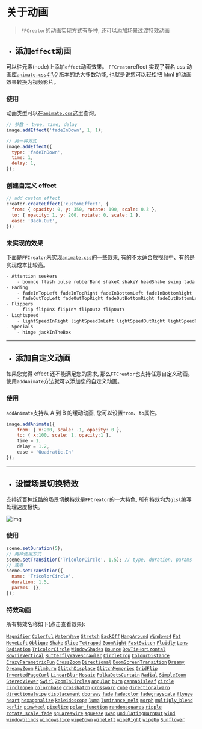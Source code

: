 # 关于动画

> `FFCreator`的动画实现方式有多种, 还可以添加场景过渡特效动画

- ## 添加`effect`动画

可以往元素(node)上添加`effect`动画效果。
`FFCreator`effect 实现了著名 css 动画库[`animate.css`_4.1.0_](https://animate.style/) 版本的绝大多数功能, 也就是说您可以轻松把 html 的动画效果转换为视频影片。

### 使用

动画类型可以在[`animate.css`](https://animate.style/)这里查询。

```javascript
// 参数 - type, time, delay
image.addEffect('fadeInDown', 1, 1);

// 另一种方式
image.addEffect({
  type: 'fadeInDown',
  time: 1,
  delay: 1,
});
```

### 创建自定义 effect

```javascript
// add custom effect
creator.createEffect('customEffect', {
  from: { opacity: 0, y: 350, rotate: 190, scale: 0.3 },
  to: { opacity: 1, y: 200, rotate: 0, scale: 1 },
  ease: 'Back.Out',
});
```

### 未实现的效果

下面是`FFCreator`未实现[`animate.css`](https://animate.style/)的一些效果, 有的不太适合放视频中、有的是实现成本比较高。

```javascript
- Attention seekers
    - bounce flash pulse rubberBand shakeX shakeY headShake swing tada wobble jello heartBeat
- Fading
    - fadeInTopLeft fadeInTopRight fadeInBottomLeft fadeInBottomRight
    - fadeOutTopLeft fadeOutTopRight fadeOutBottomRight fadeOutBottomLeft
- Flippers
    - flip flipInX flipInY flipOutX flipOutY
- Lightspeed
    - lightSpeedInRight lightSpeedInLeft lightSpeedOutRight lightSpeedOutLeft
- Specials
    - hinge jackInTheBox
```

---

- ## 添加自定义动画

如果您觉得 effect 还不能满足您的需求, 那么`FFCreator`也支持任意自定义动画。
使用`addAnimate`方法就可以添加您的自定义动画。

### 使用

`addAnimate`支持从 A 到 B 的缓动动画, 您可以设置`from`、`to`属性。

```javascript
image.addAnimate({
    from: { x:200, scale: .1, opacity: 0 },
    to: { x:100, scale: 1, opacity:1 },
    time = 1,
    delay = 1.2,
    ease = 'Quadratic.In'
});
```

---

- ## 设置场景切换特效

支持近百种炫酷的场景切换特效是`FFCreator`的一大特色, 所有特效均为`glsl`编写处理速度极快。

![img](../_media/imgs/ani.gif)

### 使用

```javascript
scene.setDuration(5);
// 两种使用方式
scene.setTransition('TricolorCircle', 1.5); // type, duration, params
// 或者
scene.setTransition({
  name: 'TricolorCircle',
  duration: 1.5,
  params: {},
});
```

### 特效动画

所有特效名称如下(点击查看效果):

[`Magnifier`](https://gl-transitions.surge.sh/transition/Magnifier) [`Colorful`](https://gl-transitions.surge.sh/transition/Colorful) [`WaterWave`](https://gl-transitions.surge.sh/transition/WaterWave) [`Stretch`](https://gl-transitions.surge.sh/transition/Stretch) [`BackOff`](https://gl-transitions.surge.sh/transition/BackOff) [`HangAround`](https://gl-transitions.surge.sh/transition/HangAround) [`Windows4`](https://gl-transitions.surge.sh/transition/Windows4) [`Fat`](https://gl-transitions.surge.sh/transition/Fat) [`MoveLeft`](https://gl-transitions.surge.sh/transition/MoveLeft) [`Oblique`](https://gl-transitions.surge.sh/transition/Oblique) [`Shake`](https://gl-transitions.surge.sh/transition/Shake) [`Slice`](https://gl-transitions.surge.sh/transition/Slice) [`Tetrapod`](https://gl-transitions.surge.sh/transition/Tetrapod) [`ZoomRight`](https://gl-transitions.surge.sh/transition/ZoomRight) [`FastSwitch`](https://gl-transitions.surge.sh/transition/FastSwitch) [`Fluidly`](https://gl-transitions.surge.sh/transition/Fluidly) [`Lens`](https://gl-transitions.surge.sh/transition/Lens) [`Radiation`](https://gl-transitions.surge.sh/transition/Radiation) [`TricolorCircle`](https://gl-transitions.surge.sh/transition/TricolorCircle) [`WindowShades`](https://gl-transitions.surge.sh/transition/WindowShades) [`Bounce`](https://gl-transitions.surge.sh/transition/Bounce) [`BowTieHorizontal`](https://gl-transitions.surge.sh/transition/BowTieHorizontal) [`BowTieVertical`](https://gl-transitions.surge.sh/transition/BowTieVertical) [`ButterflyWaveScrawler`](https://gl-transitions.surge.sh/transition/ButterflyWaveScrawler) [`CircleCrop`](https://gl-transitions.surge.sh/transition/CircleCrop) [`ColourDistance`](https://gl-transitions.surge.sh/transition/ColourDistance) [`CrazyParametricFun`](https://gl-transitions.surge.sh/transition/CrazyParametricFun) [`CrossZoom`](https://gl-transitions.surge.sh/transition/CrossZoom) [`Directional`](https://gl-transitions.surge.sh/transition/Directional) [`DoomScreenTransition`](https://gl-transitions.surge.sh/transition/DoomScreenTransition) [`Dreamy`](https://gl-transitions.surge.sh/transition/Dreamy) [`DreamyZoom`](https://gl-transitions.surge.sh/transition/DreamyZoom) [`FilmBurn`](https://gl-transitions.surge.sh/transition/FilmBurn) [`GlitchDisplace`](https://gl-transitions.surge.sh/transition/GlitchDisplace) [`GlitchMemories`](https://gl-transitions.surge.sh/transition/GlitchMemories) [`GridFlip`](https://gl-transitions.surge.sh/transition/GridFlip) [`InvertedPageCurl`](https://gl-transitions.surge.sh/transition/InvertedPageCurl) [`LinearBlur`](https://gl-transitions.surge.sh/transition/LinearBlur) [`Mosaic`](https://gl-transitions.surge.sh/transition/Mosaic) [`PolkaDotsCurtain`](https://gl-transitions.surge.sh/transition/PolkaDotsCurtain) [`Radial`](https://gl-transitions.surge.sh/transition/Radial) [`SimpleZoom`](https://gl-transitions.surge.sh/transition/SimpleZoom) [`StereoViewer`](https://gl-transitions.surge.sh/transition/StereoViewer) [`Swirl`](https://gl-transitions.surge.sh/transition/Swirl) [`ZoomInCircles`](https://gl-transitions.surge.sh/transition/ZoomInCircles) [`angular`](https://gl-transitions.surge.sh/transition/angular) [`burn`](https://gl-transitions.surge.sh/transition/burn) [`cannabisleaf`](https://gl-transitions.surge.sh/transition/cannabisleaf) [`circle`](https://gl-transitions.surge.sh/transition/circle) [`circleopen`](https://gl-transitions.surge.sh/transition/circleopen) [`colorphase`](https://gl-transitions.surge.sh/transition/colorphase) [`crosshatch`](https://gl-transitions.surge.sh/transition/crosshatch) [`crosswarp`](https://gl-transitions.surge.sh/transition/crosswarp) [`cube`](https://gl-transitions.surge.sh/transition/cube) [`directionalwarp`](https://gl-transitions.surge.sh/transition/directionalwarp) [`directionalwipe`](https://gl-transitions.surge.sh/transition/directionalwipe) [`displacement`](https://gl-transitions.surge.sh/transition/displacement) [`doorway`](https://gl-transitions.surge.sh/transition/doorway) [`fade`](https://gl-transitions.surge.sh/transition/fade) [`fadecolor`](https://gl-transitions.surge.sh/transition/fadecolor) [`fadegrayscale`](https://gl-transitions.surge.sh/transition/fadegrayscale) [`flyeye`](https://gl-transitions.surge.sh/transition/flyeye) [`heart`](https://gl-transitions.surge.sh/transition/heart) [`hexagonalize`](https://gl-transitions.surge.sh/transition/hexagonalize) [`kaleidoscope`](https://gl-transitions.surge.sh/transition/kaleidoscope) [`luma`](https://gl-transitions.surge.sh/transition/luma) [`luminance_melt`](https://gl-transitions.surge.sh/transition/luminance_melt) [`morph`](https://gl-transitions.surge.sh/transition/morph) [`multiply_blend`](https://gl-transitions.surge.sh/transition/multiply_blend) [`perlin`](https://gl-transitions.surge.sh/transition/perlin) [`pinwheel`](https://gl-transitions.surge.sh/transition/pinwheel) [`pixelize`](https://gl-transitions.surge.sh/transition/pixelize) [`polar_function`](https://gl-transitions.surge.sh/transition/polar_function) [`randomsquares`](https://gl-transitions.surge.sh/transition/randomsquares) [`ripple`](https://gl-transitions.surge.sh/transition/ripple) [`rotate_scale_fade`](https://gl-transitions.surge.sh/transition/rotate_scale_fade) [`squareswire`](https://gl-transitions.surge.sh/transition/squareswire) [`squeeze`](https://gl-transitions.surge.sh/transition/squeeze) [`swap`](https://gl-transitions.surge.sh/transition/swap) [`undulatingBurnOut`](https://gl-transitions.surge.sh/transition/undulatingBurnOut) [`wind`](https://gl-transitions.surge.sh/transition/wind) [`windowblinds`](https://gl-transitions.surge.sh/transition/windowblinds) [`windowslice`](https://gl-transitions.surge.sh/transition/windowslice) [`wipeDown`](https://gl-transitions.surge.sh/transition/wipeDown) [`wipeLeft`](https://gl-transitions.surge.sh/transition/wipeLeft) [`wipeRight`](https://gl-transitions.surge.sh/transition/wipeRight) [`wipeUp`](https://gl-transitions.surge.sh/transition/wipeUp) [`Sunflower`](https://gl-transitions.surge.sh/transition/Sunflower)
